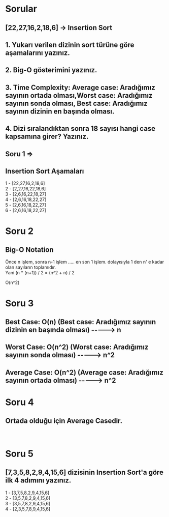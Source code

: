 # Sorular

## [22,27,16,2,18,6] -> Insertion Sort

## 1. Yukarı verilen dizinin sort türüne göre aşamalarını yazınız.
## 2. Big-O gösterimini yazınız.
## 3. Time Complexity: Average case: Aradığımız sayının ortada olması,Worst case: Aradığımız sayının sonda olması, Best case: Aradığımız sayının dizinin en başında olması.
## 4. Dizi sıralandıktan sonra 18 sayısı hangi case kapsamına girer? Yazınız.


## Soru 1 =>


## Insertion Sort Aşamaları                                           
                                                             
1 - [22,27,16,2,18,6] <br />
2 - [2,27,16,22,18,6] <br />
3 - [2,6,16,22,18,27] <br />
4 - [2,6,16,18,22,27] <br /> 
5 - [2,6,16,18,22,27] <br />
6 - [2,6,16,18,22,27]
  

# Soru 2
## Big-O Notation
  
Önce n işlem, sonra n-1 işlem ..... en son 1 işlem. dolayısıyla 1 den n' e kadar olan sayıların toplamıdır. <br />
  Yani (n * (n+1)) / 2 = (n^2 + n) / 2 

O(n^2) 

# Soru 3

## Best Case: O(n)   (Best case: Aradığımız sayının dizinin en başında olması) -----> n <br />
## Worst Case: O(n^2) (Worst case: Aradığımız sayının sonda olması) -----> n^2 <br />
## Average Case: O(n^2) (Average case: Aradığımız sayının ortada olması) -----> n^2

# Soru 4

## Ortada olduğu için Average Casedir. <br />
<br />

# Soru 5 

## [7,3,5,8,2,9,4,15,6] dizisinin Insertion Sort'a göre ilk 4 adımını yazınız.

1 - [3,7,5,8,2,9,4,15,6] <br />
2 - [3,5,7,8,2,9,4,15,6]<br />
3 - [3,5,7,8,2,9,4,15,6]<br />
4 - [2,3,5,7,8,9,4,15,6]<br />
